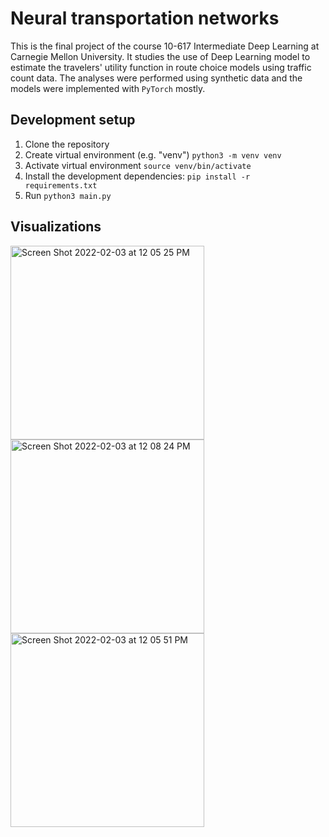 # Neural transportation networks 

This is the final project of the course 10-617 Intermediate Deep Learning at Carnegie Mellon University. It studies the use of Deep Learning model to estimate the travelers' utility function in route choice models using traffic count data. The analyses were performed using synthetic data and the models were implemented with `PyTorch` mostly.

## Development setup

1. Clone the repository
2. Create virtual environment (e.g. "venv") `python3 -m venv venv`
3. Activate virtual environment `source venv/bin/activate`
3. Install the development dependencies: `pip install -r requirements.txt`
4. Run `python3 main.py`

## Visualizations

<img width="310" alt="Screen Shot 2022-02-03 at 12 05 25 PM" src="https://user-images.githubusercontent.com/25504487/152392259-e2657150-d53b-4509-994b-3f1c5784a723.png">  <img width="310" alt="Screen Shot 2022-02-03 at 12 08 24 PM" src="https://user-images.githubusercontent.com/25504487/152392674-afb25303-4477-4e59-a1bd-1fa49a10b66a.png"> <img width="310" alt="Screen Shot 2022-02-03 at 12 05 51 PM" src="https://user-images.githubusercontent.com/25504487/152392280-5608d13f-197a-4a0c-9149-68ff023ff50c.png">
